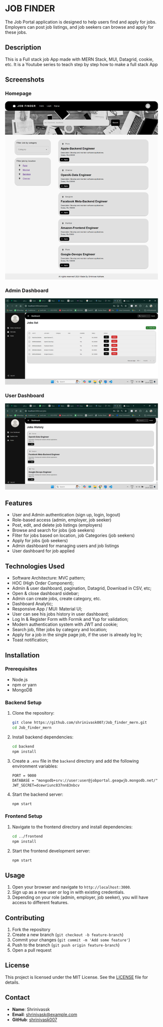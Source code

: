 # JOB FINDER

The Job Portal application is designed to help users find and apply for jobs. Employers can post job listings, and job seekers can browse and apply for these jobs.
## Description

This is a Full stack job App made with MERN Stack, MUI, Datagrid, cookie, etc. It is a Youtube series to teach step by step how to make a full stack App

## Screenshots

### Homepage
![Homepage](screenshots/home.png)

### Admin Dashboard
![Admin Dashboard](screenshots/adminDashboard.png)

### User Dashboard
![User Dashboard](screenshots/userDashboard.png)

## Features

- User and Admin authentication (sign up, login, logout)
- Role-based access (admin, employer, job seeker)
- Post, edit, and delete job listings (employers)
- Browse and search for jobs (job seekers)
- Fliter for jobs based on location, job Categories (job seekers)
- Apply for jobs (job seekers)
- Admin dashboard for managing users and job listings
- User dashboard for job applied

## Technologies Used

- Software Architecture: MVC pattern;
- HOC (High Order Component);
- Admin & user dashboard, pagination, Datagrid, Download in CSV, etc;
- Open & close dashboard sidebar;
- Admin can create jobs, create category, etc.
- Dashboard Analytic;
- Responsive App / MUI: Material UI;
- User can see his jobs history in user dashboard;
- Log In & Register Form with Formik and Yup for validation;
- Modern authentication system with JWT and cookie;
- Search job, filter jobs by category and location;
- Apply for a job in the single page job, if the user is already log In;
- Toast notification;

## Installation

### Prerequisites

- Node.js
- npm or yarn
- MongoDB

### Backend Setup

1. Clone the repository:

    ```bash
    git clone https://github.com/shrinivask007/Job_finder_mern.git
    cd Job_finder_mern
    ```

2. Install backend dependencies:

    ```bash
    cd backend
    npm install
    ```

3. Create a `.env` file in the `backend` directory and add the following environment variables:

    ```plaintext
    PORT = 9000 
    DATABASE = "mongodb+srv://user:user@jobportal.geagwjb.mongodb.net/"
    JWT_SECRET=dcewriunc837nn83nbcv
    ```

4. Start the backend server:

    ```bash
    npm start
    ```

### Frontend Setup

1. Navigate to the frontend directory and install dependencies:

    ```bash
    cd ../frontend
    npm install
    ```
2. Start the frontend development server:

    ```bash
    npm start
    ```
## Usage

1. Open your browser and navigate to `http://localhost:3000`.
2. Sign up as a new user or log in with existing credentials.
3. Depending on your role (admin, employer, job seeker), you will have access to different features.

## Contributing

1. Fork the repository
2. Create a new branch (`git checkout -b feature-branch`)
3. Commit your changes (`git commit -m 'Add some feature'`)
4. Push to the branch (`git push origin feature-branch`)
5. Open a pull request

## License

This project is licensed under the MIT License. See the [LICENSE](LICENSE) file for details.

## Contact

- **Name**: Shrinivassk
- **Email**: shrinivask@example.com
- **GitHub**: [shrinivask007](https://github.com/shrinivask007)
